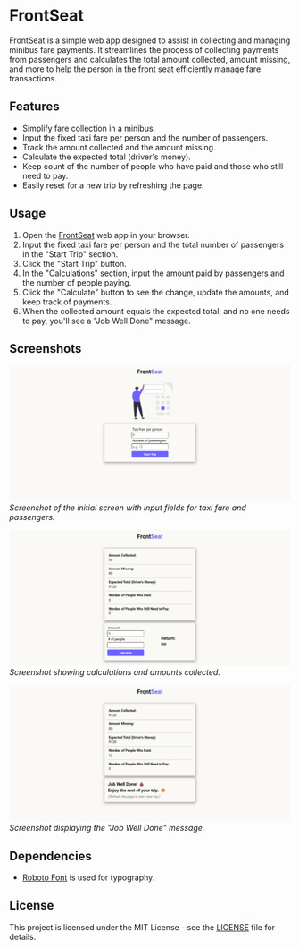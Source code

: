 # FrontSeat

FrontSeat is a simple web app designed to assist in collecting and managing minibus fare payments. It streamlines the process of collecting payments from passengers and calculates the total amount collected, amount missing, and more to help the person in the front seat efficiently manage fare transactions.

## Features

- Simplify fare collection in a minibus.
- Input the fixed taxi fare per person and the number of passengers.
- Track the amount collected and the amount missing.
- Calculate the expected total (driver's money).
- Keep count of the number of people who have paid and those who still need to pay.
- Easily reset for a new trip by refreshing the page.

## Usage

1. Open the [FrontSeat](https://frontseat.pages.dev) web app in your browser.
2. Input the fixed taxi fare per person and the total number of passengers in the "Start Trip" section.
3. Click the "Start Trip" button.
4. In the "Calculations" section, input the amount paid by passengers and the number of people paying.
5. Click the "Calculate" button to see the change, update the amounts, and keep track of payments.
6. When the collected amount equals the expected total, and no one needs to pay, you'll see a "Job Well Done" message.

## Screenshots

![Screenshot 1](/assets/screenshots/Screenshot1.png)
_Screenshot of the initial screen with input fields for taxi fare and passengers._

![Screenshot 2](/assets/screenshots/Screenshot2.png)
_Screenshot showing calculations and amounts collected._

![Screenshot 3](/assets/screenshots/Screenshot3.png)
_Screenshot displaying the "Job Well Done" message._

## Dependencies

- [Roboto Font](https://fonts.googleapis.com/css2?family=Roboto:wght@400;500;700&display=swap) is used for typography.

## License

This project is licensed under the MIT License - see the [LICENSE](LICENSE) file for details.
